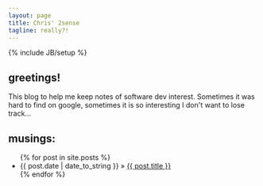 ```yaml
---
layout: page
title: Chris' 2sense
tagline: really?!
---
```

{% include JB/setup %}


## greetings!

This blog to help me keep notes of software dev interest.  Sometimes it was hard to find on google, sometimes it is so interesting I don't want to lose track...



## musings:

<ul class="posts">
  {% for post in site.posts %}
    <li><span>{{ post.date | date_to_string }}</span> &raquo; <a href="{{ BASE_PATH }}{{ post.url }}">{{ post.title }}</a></li>
  {% endfor %}
</ul>

